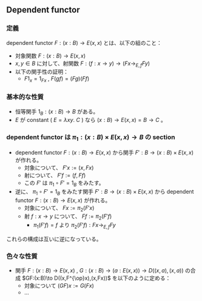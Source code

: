 $\DeclareMathOperator{\op}{op}$
## Dependent functor
### 定義
dependent functor $F:(x:B)\to E(x,x)$ とは、以下の組のこと：
- 対象関数 $F:(x:B)\to E(x,x)$
- $x,y\in B$ に対して、射関数 $F:(f:x\to y)\to (Fx\to_{E,f}Fy)$
- 以下の関手性の証明：
  - $F1_x=1_{Fx}$ , $F(gf)=(Fg)(Ff)$
### 基本的な性質
- 恒等関手 $1_B:(x:B)\to B$ がある。
- $E$ が constant ( $E=\lambda xy.\ C$ ) なら $(x:B)\to E(x,x)=B\to C$ 。
### dependent functor は $\pi_1:(x:B)\times E(x,x)\to B$ の section
- dependent functor $F:(x:B)\to E(x,x)$ から関手 $F':B\to (x:B)\times E(x,x)$ が作れる。
  - 対象について、 $F'x:=(x,Fx)$
  - 射について、 $F'f:=(f,Ff)$
  - この $F'$ は $\pi_1\circ F'=1_B$ をみたす。
- 逆に、 $\pi_1\circ F'=1_B$ をみたす関手 $F':B\to (x:B)\times E(x,x)$ から dependent functor $F:(x:B)\to E(x,x)$ が作れる。
  - 対象について、 $Fx:=\pi_2(F'x)$
  - 射 $f:x\to y$ について、 $Ff:=\pi_2(F'f)$
    - $\pi_1(F'f)=f$ より $\pi_2(F'f):Fx\to_{E,f}Fy$

これらの構成は互いに逆になっている。
### 色々な性質
- 関手 $F:(x:B)\to E(x,x)$ , $G:(x:B)\to (a:E(x,x))\to D((x,a),(x,a))$ の合成 $GF:(x:B)\to D((x,F^{\op}x),(x,Fx))$ を以下のように定める：
  - 対象について $(GF)x:=G(Fx)$
  - …
